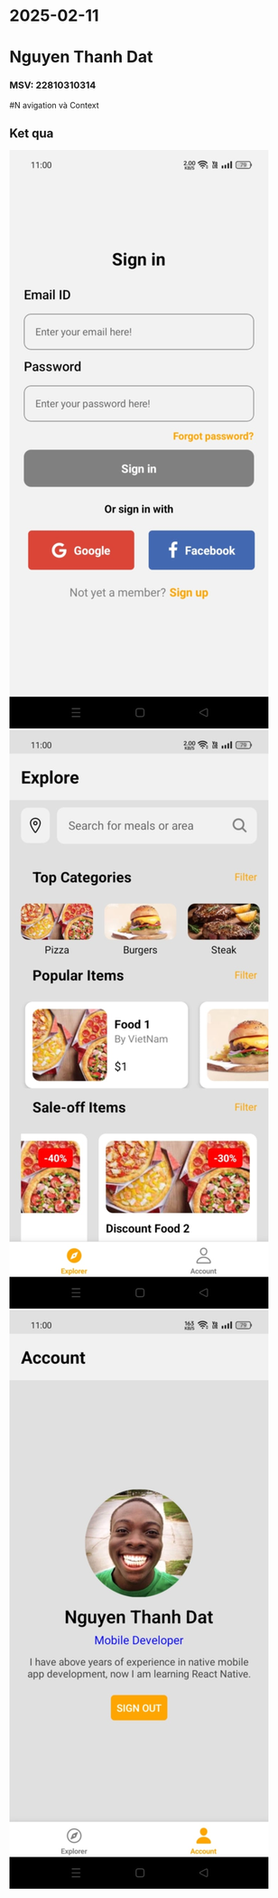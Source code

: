 # 2025-02-11
# Nguyen Thanh Dat
### MSV: 22810310314
#N avigation và Context
## Ket qua

![anh1(1)](anh1.jpg)
![anh1(2)](anh.jpg)
![anh1(3)](anh2.jpg)

